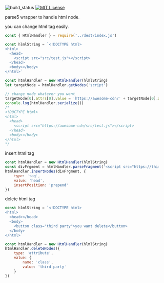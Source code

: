 ![build_status](https://travis-ci.org/rchaser53/html-handler.svg?branch=master)
[![MIT License](http://img.shields.io/badge/license-MIT-blue.svg?style=flat)](LICENSE)

parse5 wrapper to handle html node.

you can change html tag easily.

```js
const { HtmlHandler } = require('../dest/index.js')

const hlmlString = `<!DOCTYPE html>
<html>
  <head>
    <script src="src/test.js"></script>
  </head>
  <body></body>
</html>`

const htmlHandler = new HtmlHandler(hlmlString)
let targetNode = htmlHandler.getNodes('script')

// change node whatever you want
targetNode[0].attrs[0].value = 'https://awesome-cdn/' + targetNode[0].attrs[0].value
console.log(htmlHandler.serialize())
/*
<!DOCTYPE html>
<html>
  <head>
    <script src="https://awesome-cdn/src/test.js"></script>
  </head>
  <body></body>
</html>
*/
```

insert html tag

```js
const htmlHandler = new HtmlHandler(hlmlString)
const divFrgment = htmlHandler.parseFragment('<script src="https://third/party.js"></script>')
htmlHandler.insertNodes(divFrgment, {
	type: 'tag',
	value: 'head',
	insertPosition: 'prepend'
})
```

delete html tag

```js
const hlmlString = `<!DOCTYPE html>
<html>
  <head></head>
  <body>
    <button class="third party">you want delete</button>
  </body>
</html>`

const htmlHandler = new HtmlHandler(hlmlString)
htmlHandler.deleteNodes({
	type: 'attribute',
	value: {
		name: 'class',
		value: 'third party'
	}
})
```
